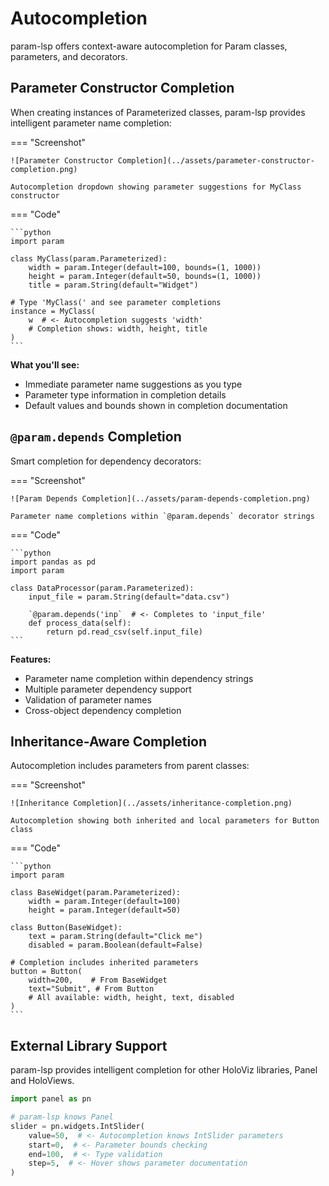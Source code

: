 # Autocompletion

param-lsp offers context-aware autocompletion for Param classes, parameters, and decorators.

## Parameter Constructor Completion

When creating instances of Parameterized classes, param-lsp provides intelligent parameter name completion:

=== "Screenshot"

    ![Parameter Constructor Completion](../assets/parameter-constructor-completion.png)

    Autocompletion dropdown showing parameter suggestions for MyClass constructor

=== "Code"

    ```python
    import param

    class MyClass(param.Parameterized):
        width = param.Integer(default=100, bounds=(1, 1000))
        height = param.Integer(default=50, bounds=(1, 1000))
        title = param.String(default="Widget")

    # Type 'MyClass(' and see parameter completions
    instance = MyClass(
        w  # <- Autocompletion suggests 'width'
        # Completion shows: width, height, title
    )
    ```

**What you'll see:**

- Immediate parameter name suggestions as you type
- Parameter type information in completion details
- Default values and bounds shown in completion documentation

## `@param.depends` Completion

Smart completion for dependency decorators:

=== "Screenshot"

    ![Param Depends Completion](../assets/param-depends-completion.png)

    Parameter name completions within `@param.depends` decorator strings

=== "Code"

    ```python
    import pandas as pd
    import param

    class DataProcessor(param.Parameterized):
        input_file = param.String(default="data.csv")

        `@param.depends('inp`  # <- Completes to 'input_file'
        def process_data(self):
            return pd.read_csv(self.input_file)
    ```

**Features:**

- Parameter name completion within dependency strings
- Multiple parameter dependency support
- Validation of parameter names
- Cross-object dependency completion

## Inheritance-Aware Completion

Autocompletion includes parameters from parent classes:

=== "Screenshot"

    ![Inheritance Completion](../assets/inheritance-completion.png)

    Autocompletion showing both inherited and local parameters for Button class

=== "Code"

    ```python
    import param

    class BaseWidget(param.Parameterized):
        width = param.Integer(default=100)
        height = param.Integer(default=50)

    class Button(BaseWidget):
        text = param.String(default="Click me")
        disabled = param.Boolean(default=False)

    # Completion includes inherited parameters
    button = Button(
        width=200,    # From BaseWidget
        text="Submit", # From Button
        # All available: width, height, text, disabled
    )
    ```

## External Library Support

param-lsp provides intelligent completion for other HoloViz libraries, Panel and HoloViews.

```python
import panel as pn

# param-lsp knows Panel
slider = pn.widgets.IntSlider(
    value=50,  # <- Autocompletion knows IntSlider parameters
    start=0,  # <- Parameter bounds checking
    end=100,  # <- Type validation
    step=5,  # <- Hover shows parameter documentation
)
```
